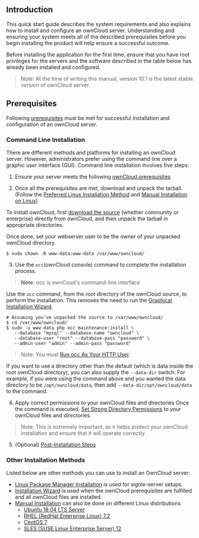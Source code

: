 ## Introduction 

This quick start guide describes the system requirements and also explains how to install and configure an ownCloud server.
Understanding and ensuring your system meets all of the described prerequisites before you begin installing the product will help ensure a successful outcome.

Before installing the application for the first time, ensure that you have root privileges for the servers and the software described in the table below has already been installed and configured.  

>Note: At the time of writing this manual, version 10.1 is the latest stable version of ownCloud server.

## Prerequisites
Following [prerequisites](https://github.com/gk7700/Introduction/blob/master/Installation%20Prerequisites.md) must be met for successful installation and configuration of an ownCloud server. 

### Command Line Installation  
There are different methods and platforms for installing an ownCloud server. However, administrators prefer using the command line over a graphic user interface (GUI). Command line installation involves five steps:

1.	Ensure your server meets the following [ownCloud prerequisites](https://doc.owncloud.org/server/10.0/admin_manual/installation/manual_installation.html#prerequisites)  

2.	Once all the prerequisites are met, download and unpack the tarball. (Follow the [Preferred Linux Installation Method](https://doc.owncloud.org/server/9.1/admin_manual/installation/linux_installation.html) and [Manual Installation on Linux](https://doc.owncloud.org/server/9.1/admin_manual/installation/source_installation.html)) 

To install ownCloud, first [download the source](https://owncloud.org/download/#instructions-server) (whether community or enterprise) directly from ownCloud, and then unpack the tarball in appropriate directories.  

Once done, set your webserver user to be the owner of your unpacked ownCloud directory.  

	$ sudo chown -R www-data:www-data /var/www/owncloud/

3.	Use the `occ`(ownCloud console) command to complete the installation process. 
>**Note**: occ is ownCoud's command-line interface

Use the `occ` command, from the root directory of the ownCloud source, to perform the installation. This removes the need to run the [Graphical Installation Wizard](https://doc.owncloud.org/server/10.0/admin_manual/installation/installation_wizard.html).

	# Assuming you’ve unpacked the source to /var/www/owncloud/
	$ cd /var/www/owncloud/
	$ sudo -u www-data php occ maintenance:install \
	   --database "mysql" --database-name "owncloud" \
	   --database-user "root" --database-pass "password" \
 	   --admin-user "admin" --admin-pass "password"

>Note: You must [Run occ As Your HTTP User](https://doc.owncloud.org/server/9.1/admin_manual/configuration_server/occ_command.html#http-user-label).

If you want to use a directory other than the default (which is data inside the root ownCloud directory), you can also supply the `--data-dir` switch. For example, if you were using the command above and you wanted the data directory to be `/opt/owncloud/data`, then add `--data-dir/opt/owncloud/data` to the command.

4.	Apply correct permissions to your ownCloud files and directories
Once the command is executed, [Set Strong Directory Permissions]( https://doc.owncloud.org/server/10.0/admin_manual/installation/manual_installation.html#set-strong-directory-permissions) to your ownCloud files and directories.

>Note: This is extremely important, as it helps protect your ownCloud installation and ensure that it will operate correctly.

5.	(Optional) [Post-Installation Steps](https://doc.owncloud.org/server/10.1/admin_manual/installation/installation_wizard.html#post-installation-steps)

### Other Installation Methods 
Listed below are other methods you can use to install an OwnCloud server:
* [Linux Package Manager Installation](https://doc.owncloud.org/server/10.1/admin_manual/installation/linux_installation.html) is used for signle-server setups.
* [Installation Wizard](https://doc.owncloud.org/server/10.1/admin_manual/installation/installation_wizard.html) is used when the ownCloud prerequisites are fulfilled and all ownCloud files are installed.
* [Manual Installation](https://doc.owncloud.org/server/10.1/admin_manual/installation/manual_installation.html) can also be done on different Linux distributions
     * [Ubuntu 18.04 LTS Server](https://doc.owncloud.org/server/10.1/admin_manual/installation/manual_installation.html#on-ubuntu-18.04-lts-server)
     * [RHEL (RedHat Enterprise Linux) 7.2](https://doc.owncloud.org/server/10.1/admin_manual/installation/manual_installation.html#rhel-redhat-enterprise-linux-7.2) 
     * [CentOS 7](https://doc.owncloud.org/server/10.1/admin_manual/installation/manual_installation.html#centos-7)
     * [SLES (SUSE Linux Enterprise Server) 12](https://doc.owncloud.org/server/10.1/admin_manual/installation/manual_installation.html#sles-suse-linux-enterprise-server-12)
